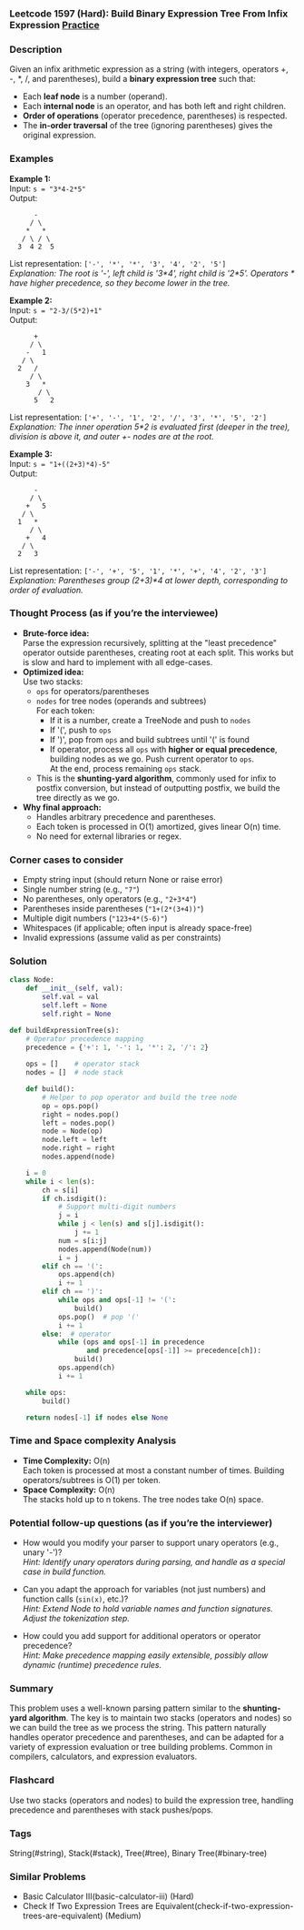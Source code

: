 ### Leetcode 1597 (Hard): Build Binary Expression Tree From Infix Expression [Practice](https://leetcode.com/problems/build-binary-expression-tree-from-infix-expression)

### Description  
Given an infix arithmetic expression as a string (with integers, operators +, -, *, /, and parentheses), build a **binary expression tree** such that:
- Each **leaf node** is a number (operand).
- Each **internal node** is an operator, and has both left and right children.
- **Order of operations** (operator precedence, parentheses) is respected.
- The **in-order traversal** of the tree (ignoring parentheses) gives the original expression.

### Examples  

**Example 1:**  
Input: `s = "3*4-2*5"`  
Output:  
```
      -
     / \
    *   *
   / \ / \
  3  4 2  5
```
List representation: `['-', '*', '*', '3', '4', '2', '5']`  
*Explanation: The root is '-', left child is '3\*4', right child is '2\*5'. Operators \* have higher precedence, so they become lower in the tree.*

**Example 2:**  
Input: `s = "2-3/(5*2)+1"`  
Output:  
```
      +
     / \
    -   1
   / \
  2   /
     / \
    3   *
       / \
      5   2
```
List representation: `['+', '-', '1', '2', '/', '3', '*', '5', '2']`  
*Explanation: The inner operation 5\*2 is evaluated first (deeper in the tree), division is above it, and outer +- nodes are at the root.*

**Example 3:**  
Input: `s = "1+((2+3)*4)-5"`  
Output:  
```
      -
     / \
    +   5
   / \
  1   *
     / \
    +   4
   / \
  2   3
```
List representation: `['-', '+', '5', '1', '*', '+', '4', '2', '3']`  
*Explanation: Parentheses group (2+3)\*4 at lower depth, corresponding to order of evaluation.*

### Thought Process (as if you’re the interviewee)  

- **Brute-force idea:**  
  Parse the expression recursively, splitting at the "least precedence" operator outside parentheses, creating root at each split. This works but is slow and hard to implement with all edge-cases.
- **Optimized idea:**  
  Use two stacks:  
  - `ops` for operators/parentheses  
  - `nodes` for tree nodes (operands and subtrees)  
  For each token:  
    - If it is a number, create a TreeNode and push to `nodes`  
    - If '(', push to `ops`  
    - If ')', pop from `ops` and build subtrees until '(' is found  
    - If operator, process all `ops` with **higher or equal precedence**, building nodes as we go. Push current operator to `ops`.  
  At the end, process remaining `ops` stack.
  - This is the **shunting-yard algorithm**, commonly used for infix to postfix conversion, but instead of outputting postfix, we build the tree directly as we go.
- **Why final approach:**  
  - Handles arbitrary precedence and parentheses.
  - Each token is processed in O(1) amortized, gives linear O(n) time.
  - No need for external libraries or regex.

### Corner cases to consider  
- Empty string input (should return None or raise error)
- Single number string (e.g., `"7"`)
- No parentheses, only operators (e.g., `"2+3*4"`)
- Parentheses inside parentheses (`"1+(2*(3+4))"`)
- Multiple digit numbers (`"123+4*(5-6)"`)
- Whitespaces (if applicable; often input is already space-free)
- Invalid expressions (assume valid as per constraints)

### Solution

```python
class Node:
    def __init__(self, val):
        self.val = val
        self.left = None
        self.right = None

def buildExpressionTree(s):
    # Operator precedence mapping
    precedence = {'+': 1, '-': 1, '*': 2, '/': 2}
    
    ops = []    # operator stack
    nodes = []  # node stack

    def build():
        # Helper to pop operator and build the tree node
        op = ops.pop()
        right = nodes.pop()
        left = nodes.pop()
        node = Node(op)
        node.left = left
        node.right = right
        nodes.append(node)

    i = 0
    while i < len(s):
        ch = s[i]
        if ch.isdigit():
            # Support multi-digit numbers
            j = i
            while j < len(s) and s[j].isdigit():
                j += 1
            num = s[i:j]
            nodes.append(Node(num))
            i = j
        elif ch == '(':
            ops.append(ch)
            i += 1
        elif ch == ')':
            while ops and ops[-1] != '(':
                build()
            ops.pop()  # pop '('
            i += 1
        else:  # operator
            while (ops and ops[-1] in precedence
                   and precedence[ops[-1]] >= precedence[ch]):
                build()
            ops.append(ch)
            i += 1

    while ops:
        build()

    return nodes[-1] if nodes else None
```

### Time and Space complexity Analysis  

- **Time Complexity:** O(n)  
  Each token is processed at most a constant number of times. Building operators/subtrees is O(1) per token.
- **Space Complexity:** O(n)  
  The stacks hold up to n tokens. The tree nodes take O(n) space.

### Potential follow-up questions (as if you’re the interviewer)  

- How would you modify your parser to support unary operators (e.g., unary '-')?  
  *Hint: Identify unary operators during parsing, and handle as a special case in build function.*

- Can you adapt the approach for variables (not just numbers) and function calls (`sin(x)`, etc.)?  
  *Hint: Extend Node to hold variable names and function signatures. Adjust the tokenization step.*

- How could you add support for additional operators or operator precedence?  
  *Hint: Make precedence mapping easily extensible, possibly allow dynamic (runtime) precedence rules.*

### Summary
This problem uses a well-known parsing pattern similar to the **shunting-yard algorithm**. The key is to maintain two stacks (operators and nodes) so we can build the tree as we process the string. This pattern naturally handles operator precedence and parentheses, and can be adapted for a variety of expression evaluation or tree building problems. Common in compilers, calculators, and expression evaluators.


### Flashcard
Use two stacks (operators and nodes) to build the expression tree, handling precedence and parentheses with stack pushes/pops.

### Tags
String(#string), Stack(#stack), Tree(#tree), Binary Tree(#binary-tree)

### Similar Problems
- Basic Calculator III(basic-calculator-iii) (Hard)
- Check If Two Expression Trees are Equivalent(check-if-two-expression-trees-are-equivalent) (Medium)